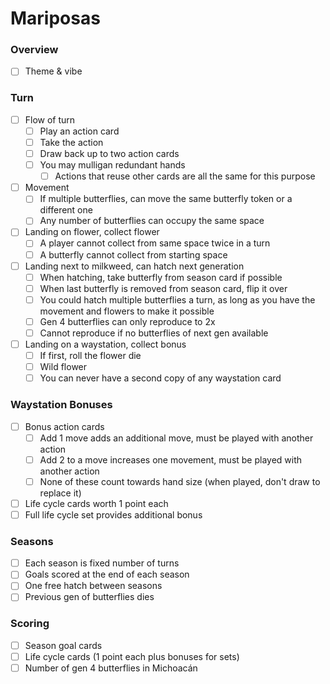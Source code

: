 # Mariposas

### Overview

- [ ] Theme & vibe

### Turn

- [ ] Flow of turn
  - [ ] Play an action card
  - [ ] Take the action
  - [ ] Draw back up to two action cards
  - [ ] You may mulligan redundant hands
    - [ ] Actions that reuse other cards are all the same for this purpose
- [ ] Movement
  - [ ] If multiple butterflies, can move the same butterfly token or a different one
  - [ ] Any number of butterflies can occupy the same space
- [ ] Landing on flower, collect flower
  - [ ] A player cannot collect from same space twice in a turn
  - [ ] A butterfly cannot collect from starting space
- [ ] Landing next to milkweed, can hatch next generation
  - [ ] When hatching, take butterfly from season card if possible
  - [ ] When last butterfly is removed from season card, flip it over
  - [ ] You could hatch multiple butterflies a turn, as long as you have the movement and flowers to make it possible
  - [ ] Gen 4 butterflies can only reproduce to 2x
  - [ ] Cannot reproduce if no butterflies of next gen available
- [ ] Landing on a waystation, collect bonus
  - [ ] If first, roll the flower die
  - [ ] Wild flower
  - [ ] You can never have a second copy of any waystation card

### Waystation Bonuses

- [ ] Bonus action cards
  - [ ] Add 1 move adds an additional move, must be played with another action
  - [ ] Add 2 to a move increases one movement, must be played with another action
  - [ ] None of these count towards hand size (when played, don't draw to replace it)
- [ ] Life cycle cards worth 1 point each
- [ ] Full life cycle set provides additional bonus

### Seasons

- [ ] Each season is fixed number of turns
- [ ] Goals scored at the end of each season
- [ ] One free hatch between seasons
- [ ] Previous gen of butterflies dies

### Scoring

- [ ] Season goal cards
- [ ] Life cycle cards (1 point each plus bonuses for sets)
- [ ] Number of gen 4 butterflies in Michoacán
